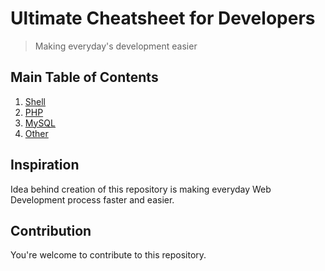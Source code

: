 # Ultimate Cheatsheet for Developers
> Making everyday's development easier

## Main Table of Contents

1. [Shell](shell/README.md)
1. [PHP](php/README.md)
1. [MySQL](mysql/README.md)
1. [Other](other/README.md)

## Inspiration

Idea behind creation of this repository is making everyday Web Development process faster and easier.

## Contribution

You're welcome to contribute to this repository. 